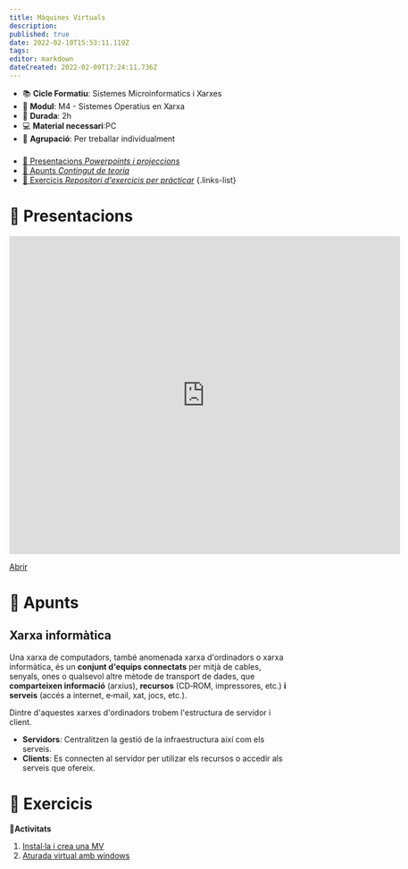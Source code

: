 ```yaml
---
title: Màquines Virtuals
description: 
published: true
date: 2022-02-10T15:53:11.119Z
tags: 
editor: markdown
dateCreated: 2022-02-09T17:24:11.736Z
---
```


- :books: **Cicle Formatiu**: Sistemes Microinformatics i Xarxes
- :notebook_with_decorative_cover: **Modul**: M4 - Sistemes Operatius en Xarxa
- :calendar: **Durada**: 2h
- :computer: **Material necessari**:PC
- :busts_in_silhouette: **Agrupació**: Per treballar individualment

###

- [:cinema: Presentacions *Powerpoints i projeccions*](#presentacions) 
- [:orange_book: Apunts *Contingut de teoria*](#apunts)
- [:pencil: Exercicis *Repositori d'exercicis per prácticar*](#exercicis)
{.links-list}

# :cinema: Presentacions
<p align="center"><iframe src="https://www.youtube.com/watch?v=wX75Z-4MEoM&t=9s/embed?start=false&loop=false&delayms=3000" frameborder="0" width="700" height="569" allowfullscreen="true" mozallowfullscreen="true" webkitallowfullscreen="true"></iframe></p>

[Abrir](https://docs.google.com/presentation/d/1qa_I7NfkmivkkdyP7MuP6aWkyItOsqNZ/pub?start=false&loop=false&delayms=60000)

# :orange_book: Apunts

## Xarxa informàtica

Una xarxa de computadors, també anomenada xarxa d'ordinadors o xarxa informàtica, és un **conjunt d'equips connectats** per mitjà de cables, senyals, ones o qualsevol altre mètode de transport de dades, que **comparteixen informació** (arxius), **recursos** (CD‐ROM, impressores, etc.) **i serveis** (accés a internet, e‐mail, xat, jocs, etc.).

Dintre d'aquestes xarxes d'ordinadors trobem l'estructura de servidor i client.
- **Servidors**: Centralitzen la gestió de la infraestructura així com els serveis.
- **Clients**: Es connecten al servidor per utilizar els recursos o accedir als serveis que ofereix.




# :pencil: Exercicis
  **:thought_balloon:Activitats**
  
1. [Instal·la i crea una MV](VM)
2. [Aturada virtual amb windows](aturada)
